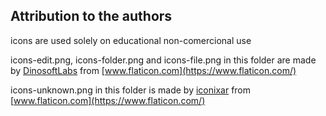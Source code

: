 ## Attribution to the authors
icons are used solely on educational non-comercional use

icons-edit.png, icons-folder.png and icons-file.png in this folder
are made by [DinosoftLabs](https://www.flaticon.com/authors/dinosoftlabs) from [www.flaticon.com](https://www.flaticon.com/)

icons-unknown.png in this folder
is made by [iconixar](https://www.flaticon.com/authors/iconixar) from [www.flaticon.com](https://www.flaticon.com/)
